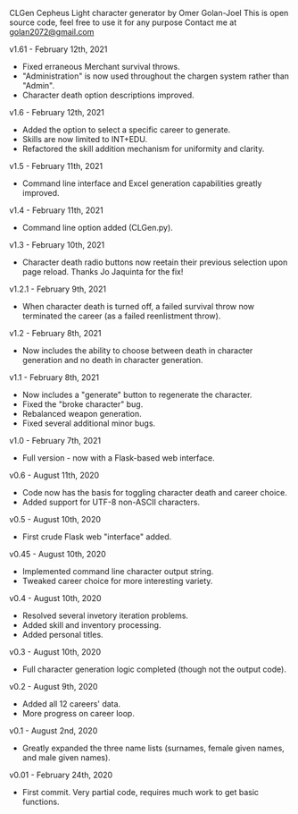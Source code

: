 CLGen
Cepheus Light character generator by Omer Golan-Joel
This is open source code, feel free to use it for any purpose
Contact me at golan2072@gmail.com

v1.61 - February 12th, 2021
- Fixed erraneous Merchant survival throws.
- "Administration" is now used throughout the chargen system rather than "Admin".
- Character death option descriptions improved.

v1.6 - February 12th, 2021
- Added the option to select a specific career to generate.
- Skills are now limited to INT+EDU.
- Refactored the skill addition mechanism for uniformity and clarity.

v1.5 - February 11th, 2021
- Command line interface and Excel generation capabilities greatly improved.

v1.4 - February 11th, 2021
- Command line option added (CLGen.py).

v1.3 - February 10th, 2021
- Character death radio buttons now reetain their previous selection upon page reload. Thanks Jo Jaquinta for the fix!

v1.2.1 - February 9th, 2021
- When character death is turned off, a failed survival throw now terminated the career (as a failed reenlistment throw).

v1.2 - February 8th, 2021
- Now includes the ability to choose between death in character generation and no death in character generation.

v1.1 - February 8th, 2021
- Now includes a "generate" button to regenerate the character.
- Fixed the "broke character" bug.
- Rebalanced weapon generation.
- Fixed several additional minor bugs.

v1.0 - February 7th, 2021
- Full version - now with a Flask-based web interface.

v0.6 - August 11th, 2020
- Code now has the basis for toggling character death and career choice.
- Added support for UTF-8 non-ASCII characters.

v0.5 - August 10th, 2020
- First crude Flask web "interface" added.

v0.45 - August 10th, 2020
- Implemented command line character output string.
- Tweaked career choice for more interesting variety.

v0.4 - August 10th, 2020
- Resolved several invetory iteration problems.
- Added skill and inventory processing.
- Added personal titles.

v0.3 - August 10th, 2020
- Full character generation logic completed (though not the output code).

v0.2 - August 9th, 2020
- Added all 12 careers' data.
- More progress on career loop.

v0.1 - August 2nd, 2020
- Greatly expanded the three name lists (surnames, female given names, and male given names).

v0.01 - February 24th, 2020
- First commit. Very partial code, requires much work to get basic functions.
